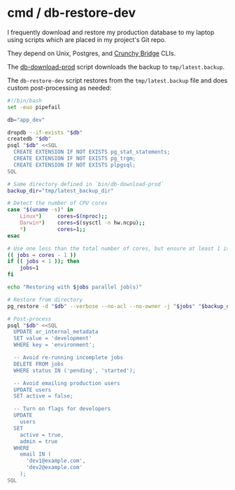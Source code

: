 # cmd / db-restore-dev

I frequently download and restore my production database to my laptop
using scripts which are placed in my project's Git repo.

They depend on Unix, Postgres, and [Crunchy
Bridge](https://docs.crunchybridge.com/concepts/cli/) CLIs.

The [db-download-prod](/cmd/db-download-prod) script
downloads the backup to `tmp/latest.backup`.

The `db-restore-dev` script restores from the `tmp/latest.backup` file
and does custom post-processing as needed:

```bash
#!/bin/bash
set -euo pipefail

db="app_dev"

dropdb --if-exists "$db"
createdb "$db"
psql "$db" <<SQL
  CREATE EXTENSION IF NOT EXISTS pg_stat_statements;
  CREATE EXTENSION IF NOT EXISTS pg_trgm;
  CREATE EXTENSION IF NOT EXISTS plpgsql;
SQL

# Same directory defined in `bin/db-download-prod`
backup_dir="tmp/latest_backup_dir"

# Detect the number of CPU cores
case "$(uname -s)" in
    Linux*)     cores=$(nproc);;
    Darwin*)    cores=$(sysctl -n hw.ncpu);;
    *)          cores=1;;
esac

# Use one less than the total number of cores, but ensure at least 1 is used
(( jobs = cores - 1 ))
if (( jobs < 1 )); then
    jobs=1
fi

echo "Restoring with $jobs parallel job(s)"

# Restore from directory
pg_restore -d "$db" --verbose --no-acl --no-owner -j "$jobs" "$backup_dir"

# Post-process
psql "$db" <<SQL
  UPDATE ar_internal_metadata
  SET value = 'development'
  WHERE key = 'environment';

  -- Avoid re-running incomplete jobs
  DELETE FROM jobs
  WHERE status IN ('pending', 'started');

  -- Avoid emailing production users
  UPDATE users
  SET active = false;

  -- Turn on flags for developers
  UPDATE
    users
  SET
    active = true,
    admin = true
  WHERE
    email IN (
      'dev1@example.com',
      'dev2@example.com'
    );
SQL
```

